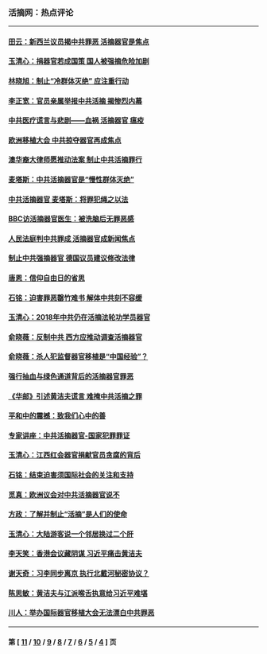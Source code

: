 ### 活摘网：热点评论
---
#### [田云：新西兰议员揭中共罪恶 活摘器官是焦点](../../pages/nf5879/n13070629.md?08080430) 
#### [玉清心：捐器官若成国策 国人被强摘危险加剧](../../pages/nf5879/n12802713.md?08080430) 
#### [林晓旭：制止“冷群体灭绝” 应注重行动](../../pages/nf5879/n12779736.md?08080430) 
#### [李正宽：官员亲属举报中共活摘 揭惨烈内幕](../../pages/nf5879/n12684490.md?08080430) 
#### [中共医疗谎言与悲剧——血祸 活摘器官 瘟疫](../../pages/nf5879/n12372103.md?08080430) 
#### [欧洲移植大会 中共掠夺器官再成焦点](../../pages/nf5879/n11538883.md?08080430) 
#### [澳华裔大律师愿推动法案 制止中共活摘罪行](../../pages/nf5879/n11377039.md?08080430) 
#### [麦塔斯：中共活摘器官是“慢性群体灭绝”](../../pages/nf5879/n11350529.md?08080430) 
#### [中共活摘器官 麦塔斯：将罪犯绳之以法](../../pages/nf5879/n11347973.md?08080430) 
#### [BBC访活摘器官医生：被洗脑后无罪恶感](../../pages/nf5879/n11335935.md?08080430) 
#### [人民法庭判中共罪成 活摘器官成新闻焦点](../../pages/nf5879/n11331578.md?08080430) 
#### [制止中共强摘器官 德国议员建议修改法律](../../pages/nf5879/n11249451.md?08080430) 
#### [唐恩：信仰自由日的省思](../../pages/nf5879/n11003525.md?08080430) 
#### [石铭：迫害罪恶罄竹难书  解体中共刻不容缓](../../pages/nf5879/n10942855.md?08080430) 
#### [玉清心：2018年中共仍在活摘法轮功学员器官](../../pages/nf5879/n10914646.md?08080430) 
#### [俞晓薇：反制中共 西方应推动调查活摘器官](../../pages/nf5879/n10794671.md?08080430) 
#### [俞晓薇：杀人犯监督器官移植是“中国经验”？](../../pages/nf5879/n10466427.md?08080430) 
#### [强行抽血与绿色通道背后的活摘器官罪恶](../../pages/nf5879/n10004708.md?08080430) 
#### [《华邮》引述黄洁夫谎言 难掩中共活摘之罪](../../pages/nf5879/n9642309.md?08080430) 
#### [平和中的震撼：致我们心中的善](../../pages/nf5879/n9021123.md?08080430) 
#### [专家讲座：中共活摘器官-国家犯罪罪证](../../pages/nf5879/n8828153.md?08080430) 
#### [玉清心：江西红会器官捐献官员贪腐的背后](../../pages/nf5879/n8522122.md?08080430) 
#### [石铭：结束迫害须国际社会的关注和支持](../../pages/nf5879/n8443497.md?08080430) 
#### [觅真：欧洲议会对中共活摘器官说不](../../pages/nf5879/n8337486.md?08080430) 
#### [方政：了解并制止“活摘”是人们的使命](../../pages/nf5879/n8329214.md?08080430) 
#### [玉清心：大陆游客说一个邻居换过二个肝](../../pages/nf5879/n8291404.md?08080430) 
#### [李天笑：香港会议藏阴谋 习近平痛击黄洁夫](../../pages/nf5879/n8241459.md?08080430) 
#### [谢天奇：习李同步离京 执行北戴河秘密协议？](../../pages/nf5879/n8230418.md?08080430) 
#### [陈思敏：黄洁夫与江派喉舌执意给习近平难堪](../../pages/nf5879/n8222166.md?08080430) 
#### [川人：举办国际器官移植大会无法漂白中共罪恶](../../pages/nf5879/n8221121.md?08080430) 

---
#### 第 [ [11](./11.md?08080430) / [10](./10.md?08080430) / [9](./9.md?08080430) / [8](./8.md?08080430) / [7](./7.md?08080430) / [6](./6.md?08080430) / [5](./5.md?08080430) / [4](./4.md?08080430) ] 页

